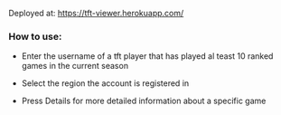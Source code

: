Deployed at: https://tft-viewer.herokuapp.com/

### How to use:

- Enter the username of a tft player that has played al teast 10 ranked games in the current season

- Select the region the account is registered in

- Press Details for more detailed information about a specific game

